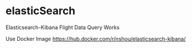 # elasticSearch
Elasticsearch-Kibana Flight Data Query Works

Use Docker Image 
https://hub.docker.com/r/nshou/elasticsearch-kibana/
